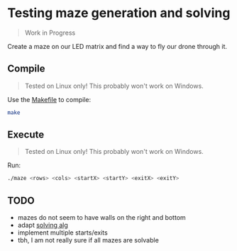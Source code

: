 # Testing maze generation and solving

> Work in Progress

Create a maze on our LED matrix and find a way to fly our drone through it.

## Compile

> Tested on Linux only! This probably won't work on Windows.

Use the [Makefile](./Makefile) to compile:

```bash
make
```

## Execute

> Tested on Linux only! This probably won't work on Windows.

Run: 

```bash
./maze <rows> <cols> <startX> <startY> <exitX> <exitY>
```

## TODO

- mazes do not seem to have walls on the right and bottom
- adapt [solving alg](https://raw.githubusercontent.com/joewing/maze/master/maze.c)
- implement multiple starts/exits
- tbh, I am not really sure if all mazes are solvable

